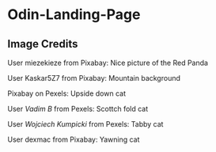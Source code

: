 # Odin-Landing-Page

## Image Credits

User miezekieze from Pixabay:
Nice picture of the Red Panda

User Kaskar5Z7 from Pixabay:
Mountain background

Pixabay on Pexels:
Upside down cat

User _Vadim B_ from Pexels:
Scottch fold cat

User _Wojciech Kumpicki_ from Pexels:
Tabby cat

User dexmac from Pixabay:
Yawning cat
